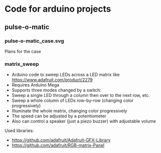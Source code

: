 # Code for arduino projects

##  pulse-o-matic
### pulse-o-matic_case.svg
Plans for the case 

### matrix_sweep
* Arduino code to sweep LEDs across a LED matrix like https://www.adafruit.com/product/2279
* Requires Arduino Mega
* Supports three modes changed by a switch:
 * Sweep a single LED through a column then over to the next row, etc.
 * Sweep a whole column of LEDs row-by-row (changing color progressively)
 * Illuminate the whole matrix, changing color progressively
* The speed can be adjusted by a potentiometer
* Also can control a speaker (just a piezo buzzer) with adjustable volume

Used libraries:
* https://github.com/adafruit/Adafruit-GFX-Library
* https://github.com/adafruit/RGB-matrix-Panel
